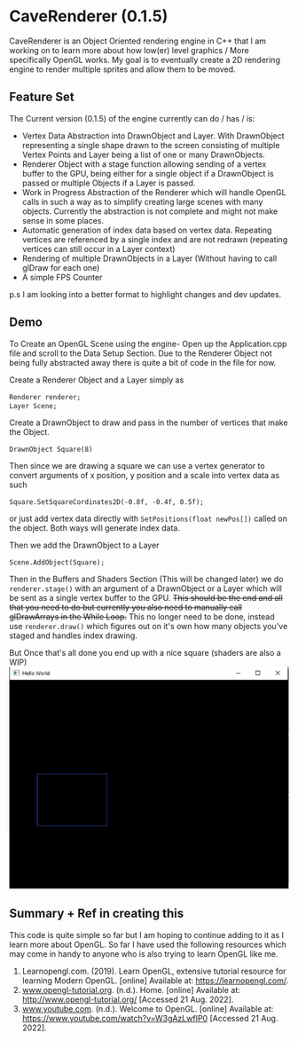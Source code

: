 # CaveRenderer (0.1.5)
CaveRenderer is an Object Oriented rendering engine in C++ that I am working on to learn more about how low(er) level graphics / More specifically OpenGL works. My goal is to eventually create a 2D rendering engine to render multiple sprites and allow them to be moved. 

## Feature Set
The Current version (0.1.5) of the engine currently can do / has / is:
- Vertex Data Abstraction into DrawnObject and Layer. With DrawnObject representing a single shape drawn to the screen consisting of multiple Vertex Points and Layer being a list of one or many DrawnObjects.
- Renderer Object with a stage function allowing sending of a vertex buffer to the GPU, being either for a single object if a DrawnObject is passed or multiple Objects if a Layer is passed. 
- Work in Progress Abstraction of the Renderer which will handle OpenGL calls in such a way as to simplify creating large scenes with many objects. Currently the abstraction is not complete and might not make sense in some places. 
- Automatic generation of index data based on vertex data. Repeating vertices are referenced by a single index and are not redrawn (repeating vertices can still occur in a Layer context)
- Rendering of multiple DrawnObjects in a Layer (Without having to call glDraw for each one)
- A simple FPS Counter

p.s I am looking into a better format to highlight changes and dev updates. 

## Demo 
To Create an OpenGL Scene using the engine- Open up the Application.cpp file and scroll to the Data Setup Section. Due to the Renderer Object not being fully abstracted away there is quite a bit of code in the file for now. 

Create a Renderer Object and a Layer simply as
```
Renderer renderer; 
Layer Scene;
```
Create a DrawnObject to draw and pass in the number of vertices that make the Object.
```
DrawnObject Square(8)
```
Then since we are drawing a square we can use a vertex generator to convert arguments of x position, y position and a scale into vertex data as such
```
Square.SetSquareCordinates2D(-0.8f, -0.4f, 0.5f);
```
or just add vertex data directly with `SetPositions(float newPos[])` called on the object. Both ways will generate index data.

Then we add the DrawnObject to a Layer
```
Scene.AddObject(Square);
```
Then in the Buffers and Shaders Section (This will be changed later) we do `renderer.stage()` with an argument of a DrawnObject or a Layer which will be sent as a single vertex buffer to the GPU. ~~This should be the end and all that you need to do but currently you also need to manually call glDrawArrays in the While Loop.~~ This no longer need to be done, instead use `renderer.draw()` which figures out on it's own how many objects you've staged and handles index drawing.  

But Once that's all done you end up with a nice square (shaders are also a WIP) 
![Screenshot](images/demo.PNG)

## Summary + Ref in creating this 
This code is quite simple so far but I am hoping to continue adding to it as I learn more about OpenGL. So far I have used the following resources which may come in handy to anyone who is also trying to learn OpenGL like me. 

1. Learnopengl.com. (2019). Learn OpenGL, extensive tutorial resource for learning Modern OpenGL. [online] Available at: https://learnopengl.com/.
2. www.opengl-tutorial.org. (n.d.). Home. [online] Available at: http://www.opengl-tutorial.org/ [Accessed 21 Aug. 2022].
3. www.youtube.com. (n.d.). Welcome to OpenGL. [online] Available at: https://www.youtube.com/watch?v=W3gAzLwfIP0 [Accessed 21 Aug. 2022].

‌
‌
‌


